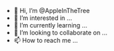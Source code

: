- 👋 Hi, I’m @AppleInTheTree
- 👀 I’m interested in ...
- 🌱 I’m currently learning ...
- 💞️ I’m looking to collaborate on ...
- 📫 How to reach me ...

<!---
AppleInTheTree/AppleInTheTree is a ✨ special ✨ repository because its `README.md` (this file) appears on your GitHub profile.
You can click the Preview link to take a look at your changes.
--->
